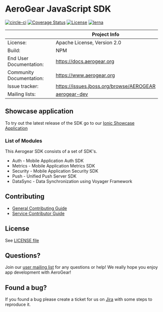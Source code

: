 # AeroGear JavaScript SDK

[![circle-ci](https://img.shields.io/circleci/project/github/aerogear/aerogear-js-sdk/master.svg)](https://circleci.com/gh/aerogear/aerogear-js-sdk)
[![Coverage Status](https://coveralls.io/repos/github/aerogear/aerogear-js-sdk/badge.svg?branch=master)](https://coveralls.io/github/aerogear/aerogear-js-sdk?branch=master)
[![License](https://img.shields.io/badge/-Apache%202.0-blue.svg)](https://opensource.org/s/Apache-2.0)
[![lerna](https://img.shields.io/badge/maintained%20with-lerna-cc00ff.svg)](https://lernajs.io/)

|                 | Project Info                                                     |
| --------------- | ---------------------------------------------------------------- |
| License:        | Apache License, Version 2.0                                      |
| Build:          | NPM                                                              |
| End User Documentation:  | https://docs.aerogear.org|
| Community Documentation: | https://www.aerogear.org             |
| Issue tracker:  | https://issues.jboss.org/browse/AEROGEAR                        |
| Mailing lists:  | [aerogear-dev](https://groups.google.com/forum/#!forum/aerogear) |

## Showcase application

To try out the latest release of the SDK go to our [Ionic Showcase Application](https://github.com/aerogear/ionic-showcase)

### List of Modules

This Aerogear SDK consists of a set of SDK's.

- Auth - Mobile Application Auth SDK
- Metrics - Mobile Application Metrics SDK
- Security - Mobile Application Security SDK
- Push - Unified Push Server SDK
- DataSync - Data Synchronization using Voyager Framework


## Contributing

- [General Contributing Guide](https://github.com/aerogear/aerogear-js-sdk/blob/master/CONTRIBUTING.md)
- [Service Contributor Guide](https://github.com/aerogear/aerogear-js-sdk/blob/master/docs/contrib/contributing-guide.adoc)

## License

 See [LICENSE file](https://github.com/aerogear/aerogear-js-sdk/blob/master/LICENSE)

## Questions?

Join our [user mailing list](https://groups.google.com/forum/#!forum/aerogear) for any questions or help! We really hope you enjoy app development with AeroGear!

## Found a bug?

If you found a bug please create a ticket for us on [Jira](https://issues.jboss.org/browse/AEROGEAR) with some steps to reproduce it.
